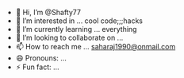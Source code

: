 - 👋 Hi, I’m @Shafty77
- 👀 I’m interested in ... cool code;;;hacks
- 🌱 I’m currently learning ...  everything
- 💞️ I’m looking to collaborate on ...
- 📫 How to reach me ... saharaj1990@onmail.com
- 😄 Pronouns: ...
- ⚡ Fun fact: ...

<!---
Shafty77/Shafty77 is a ✨ special ✨ repository because its `README.md` (this file) appears on your GitHub profile.
You can click the Preview link to take a look at your changes.
--->
